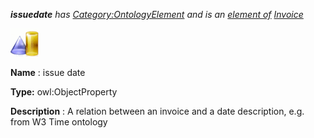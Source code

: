 ___issuedate__ 
 has
 [Category:OntologyElement](../../Category/OntologyElement "Category:OntologyElement") 
 and is an
 [element of](../../Property/ElementOf "Property:ElementOf") 
[Invoice](../../Submissions/Invoice "Submissions:Invoice")_




  





[![ObjectProperty](../images/thumb/c/c3/ObjectProperty.gif/45px-ObjectProperty.gif)](../../Image/ObjectProperty.gif "ObjectProperty")


__Name__ 
 : issue date
 



__Type:__ 
 owl:ObjectProperty
 



__Description__ 
 : A relation between an invoice and a date description, e.g. from W3 Time ontology